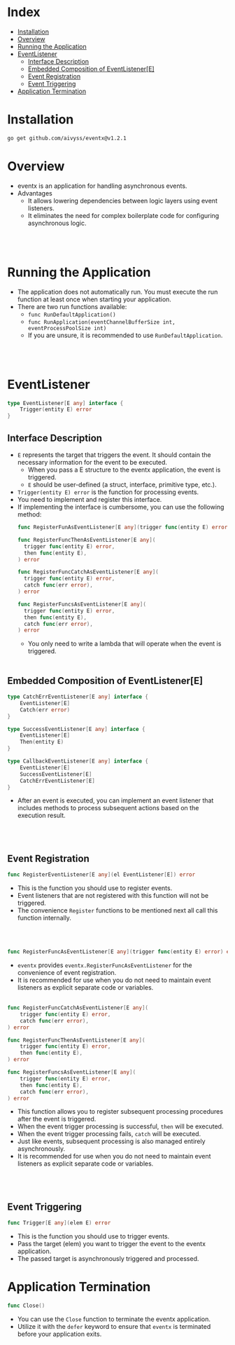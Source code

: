 # Index
- [Installation](#installation)
- [Overview](#overview)
- [Running the Application](#running-the-application)
- [EventListener](#eventlistener)
  * [Interface Description](#interface-description)
  * [Embedded Composition of EventListener[E]](#embedded-composition-of-eventlistenere)
  * [Event Registration](#event-registration)
  * [Event Triggering](#event-triggering)
- [Application Termination](#application-termination)

# Installation
```sh
go get github.com/aivyss/eventx@v1.2.1
```

# Overview
- eventx is an application for handling asynchronous events.
- Advantages
  - It allows lowering dependencies between logic layers using event listeners.
  - It eliminates the need for complex boilerplate code for configuring asynchronous logic.

<br>
<br>


# Running the Application
- The application does not automatically run. You must execute the run function at least once when starting your application.
- There are two run functions available:
  - `func RunDefaultApplication()`
  - `func RunApplication(eventChannelBufferSize int, eventProcessPoolSize int)`
  - If you are unsure, it is recommended to use `RunDefaultApplication`.

<br>
<br>

# EventListener
```go
type EventListener[E any] interface {
	Trigger(entity E) error
}
```

## Interface Description
- `E` represents the target that triggers the event. It should contain the necessary information for the event to be executed.
  - When you pass a E structure to the eventx application, the event is triggered.
  - `E` should be user-defined (a struct, interface, primitive type, etc.).
- `Trigger(entity E) error` is the function for processing events.
- You need to implement and register this interface.
- If implementing the interface is cumbersome, you can use the following method:
    ```go
  func RegisterFunAsEventListener[E any](trigger func(entity E) error) error
  
  func RegisterFuncThenAsEventListener[E any](
      trigger func(entity E) error,
      then func(entity E),
  ) error
  
  func RegisterFuncCatchAsEventListener[E any](
      trigger func(entity E) error,
      catch func(err error),
  ) error

  func RegisterFuncsAsEventListener[E any](
      trigger func(entity E) error,
      then func(entity E),
      catch func(err error),
  ) error
    ```
  - You only need to write a lambda that will operate when the event is triggered.
    <br>
    <br>

## Embedded Composition of EventListener[E]
```go
type CatchErrEventListener[E any] interface {
	EventListener[E]
	Catch(err error)
}

type SuccessEventListener[E any] interface {
	EventListener[E]
	Then(entity E)
}

type CallbackEventListener[E any] interface {
	EventListener[E]
	SuccessEventListener[E]
	CatchErrEventListener[E]
}
```
- After an event is executed, you can implement an event listener that includes methods to process subsequent actions based on the execution result.

<br>
<br>

## Event Registration
```go
func RegisterEventListener[E any](el EventListener[E]) error
```
- This is the function you should use to register events.
- Event listeners that are not registered with this function will not be triggered.
- The convenience `Register` functions to be mentioned next all call this function internally.
<br>
<br>

```go
func RegisterFuncAsEventListener[E any](trigger func(entity E) error) error
```
- `eventx` provides `eventx.RegisterFuncAsEventListener` for the convenience of event registration.
- It is recommended for use when you do not need to maintain event listeners as explicit separate code or variables.
  <br>
  <br>

```go
func RegisterFuncCatchAsEventListener[E any](
    trigger func(entity E) error,
    catch func(err error),
) error

func RegisterFuncThenAsEventListener[E any](
    trigger func(entity E) error,
    then func(entity E),
) error

func RegisterFuncsAsEventListener[E any](
    trigger func(entity E) error,
    then func(entity E),
    catch func(err error),
) error
```
- This function allows you to register subsequent processing procedures after the event is triggered.
- When the event trigger processing is successful, `then` will be executed.
- When the event trigger processing fails, `catch` will be executed.
- Just like events, subsequent processing is also managed entirely asynchronously.
- It is recommended for use when you do not need to maintain event listeners as explicit separate code or variables.

<br>
<br>

## Event Triggering
```go
func Trigger[E any](elem E) error
```
- This is the function you should use to trigger events.
- Pass the target (elem) you want to trigger the event to the eventx application.
- The passed target is asynchronously triggered and processed.

# Application Termination
```go
func Close()
```
- You can use the `Close` function to terminate the eventx application.
- Utilize it with the `defer` keyword to ensure that `eventx` is terminated before your application exits.